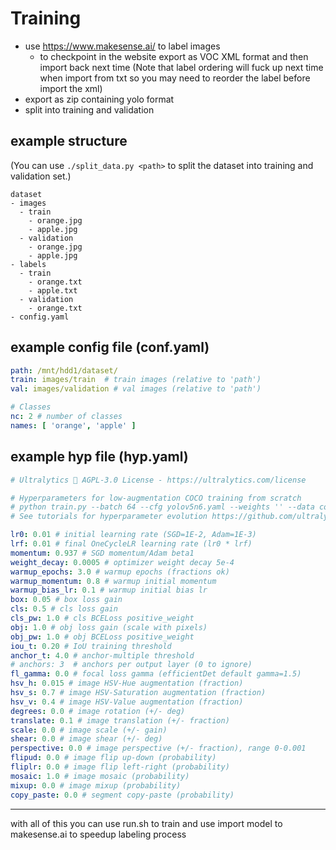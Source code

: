 # Training

- use https://www.makesense.ai/ to label images
    - to checkpoint in the website export as VOC XML format and then import back next time (Note that label ordering
      will fuck up next time when import from txt so you may need to reorder the label before import the xml)
- export as zip containing yolo format
- split into training and validation

## example structure
(You can use `./split_data.py <path>` to split the dataset into training and validation set.)
```
dataset
- images
  - train
    - orange.jpg
    - apple.jpg
  - validation
    - orange.jpg
    - apple.jpg
- labels
  - train
    - orange.txt
    - apple.txt
  - validation
    - orange.txt
- config.yaml
```

## example config file (conf.yaml)

```yaml
path: /mnt/hdd1/dataset/
train: images/train  # train images (relative to 'path')
val: images/validation # val images (relative to 'path')

# Classes
nc: 2 # number of classes
names: [ 'orange', 'apple' ]
```

## example hyp file (hyp.yaml)

```yaml
# Ultralytics 🚀 AGPL-3.0 License - https://ultralytics.com/license

# Hyperparameters for low-augmentation COCO training from scratch
# python train.py --batch 64 --cfg yolov5n6.yaml --weights '' --data coco.yaml --img 640 --epochs 300 --linear
# See tutorials for hyperparameter evolution https://github.com/ultralytics/yolov5#tutorials

lr0: 0.01 # initial learning rate (SGD=1E-2, Adam=1E-3)
lrf: 0.01 # final OneCycleLR learning rate (lr0 * lrf)
momentum: 0.937 # SGD momentum/Adam beta1
weight_decay: 0.0005 # optimizer weight decay 5e-4
warmup_epochs: 3.0 # warmup epochs (fractions ok)
warmup_momentum: 0.8 # warmup initial momentum
warmup_bias_lr: 0.1 # warmup initial bias lr
box: 0.05 # box loss gain
cls: 0.5 # cls loss gain
cls_pw: 1.0 # cls BCELoss positive_weight
obj: 1.0 # obj loss gain (scale with pixels)
obj_pw: 1.0 # obj BCELoss positive_weight
iou_t: 0.20 # IoU training threshold
anchor_t: 4.0 # anchor-multiple threshold
# anchors: 3  # anchors per output layer (0 to ignore)
fl_gamma: 0.0 # focal loss gamma (efficientDet default gamma=1.5)
hsv_h: 0.015 # image HSV-Hue augmentation (fraction)
hsv_s: 0.7 # image HSV-Saturation augmentation (fraction)
hsv_v: 0.4 # image HSV-Value augmentation (fraction)
degrees: 0.0 # image rotation (+/- deg)
translate: 0.1 # image translation (+/- fraction)
scale: 0.0 # image scale (+/- gain)
shear: 0.0 # image shear (+/- deg)
perspective: 0.0 # image perspective (+/- fraction), range 0-0.001
flipud: 0.0 # image flip up-down (probability)
fliplr: 0.0 # image flip left-right (probability)
mosaic: 1.0 # image mosaic (probability)
mixup: 0.0 # image mixup (probability)
copy_paste: 0.0 # segment copy-paste (probability)
```

---

with all of this you can use run.sh to train and use import model to makesense.ai to speedup labeling process